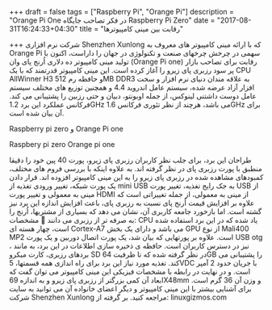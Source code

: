 +++
draft = false
tags = ["Raspberry Pi", "Orange Pi"]
description = "Orange Pi One در فکر تصاحب جایگاه Raspberry Pi Zero"
date = "2017-08-31T16:24:33+04:30"
title = "رقابت بین مینی کامپیوترها"

+++
شرکت نرم افزاری Shenzhen Xunlong که با ارائه مینی کامپیوتر های معروف به Orange Pi سهمی در چرخش چرخهای صنعت و تکنولوژی در جهان را داراست، اکنون با تولید مینی کامپیوتر ده دلاری اُرنج پای وان (Orange Pi one) رقابت برای تصاحب بازار پر سود رزبری پای زیرو را آغاز کرده است. این مینی کامپیوتر قدرتمند که با یک CPU AllWinner H3 و حافظه رم 512MB DDR3 به علاقه مندان دنیای نرم افزار و سخت افزار آزاد عرضه شده، سیستم عامل اندروید 4.4 و همچنین توزیع های مختلف سیستم عامل دوست داشتنی لینوکس، از جمله اوبونتو، دبیان و حتی رزبین را پشتیبانی می کند. فرکانس عملکرد این برد 1.2GHz می باشد، هرچند از نظر تئوری فرکانس 1.6GHz برای آن بیان شده است.

Raspberry pi zero و Orange Pi one

Raspbery pi zero Orange pi one

طراحان این برد، برای جلب نظر کاربران رزبری پای زیرو، پورت 40 پین خود را دقیقا منطبق با پورت رزبری پای در نظر گرفته اند. به علاوه اینکه با بررسی فروم های مختلف، کمبودهای مشاهده شده در رزبری پای زیرو را به این مینی کامپیوتر افزوده اند. قرار دادن یک پورت شبکه، تغییر ورودی تغذیه از mini USB به جک رایج تغذیه، تغییر پورت USB از مینی به معمولی و تغییر پورت HDMI از مینی به معمولی، از جمله تغییراتی است که علاوه بر افزایش قیمت اُرنج پای نسبت به رزبری پای، باعث افزایش اندازه این برد نیز گشته است. اما بازخورد جامعه کاربری آن، نشان می دهد که بسیاری از مشتریها، اُرنج را به صرفه تر از رزبری می دانند 🙂
مشخصات:
CPU یاد شده که در این برد استفاده شده است، چهار هسته ای Cortex-A7 می باشد و دارای یک بخش GPU از نوع Mali400 MP2 است. علاوه بر پورتهایی که بیان شد، یک پورت اتصال دوربین و یک پورت USB otg ، نیز در دسترس کاربران است. حافظه ی ذخیره سازی اطلاعات در این برد، به مانند بردهای رزبری، کارت میکرو SD در نظر گرفته شده که تا ظرفیت 64GB را پشتیبانی می کند. تغذیه مورد نیاز این برد برای راه اندازی همه قسمتها، 5VDC با جریان حدود 2 آمپر است. و در نهایت در رابطه با مشخصات فیزیکی این مینی کامپیوتر می توان گفت که ابعاد آن کمی بزرگتر از رزبری پای زیرو و به اندازه 69X48mm و وزن آن 36 گرم است.
برای آشنایی بیشتر با این مینی کامپیوتر و دیگر اعضای خانواده آن می توانید به سایت شرکت Shenzhen Xunlong مراجعه کنید.
بر گرفته از: linuxgizmos.com
